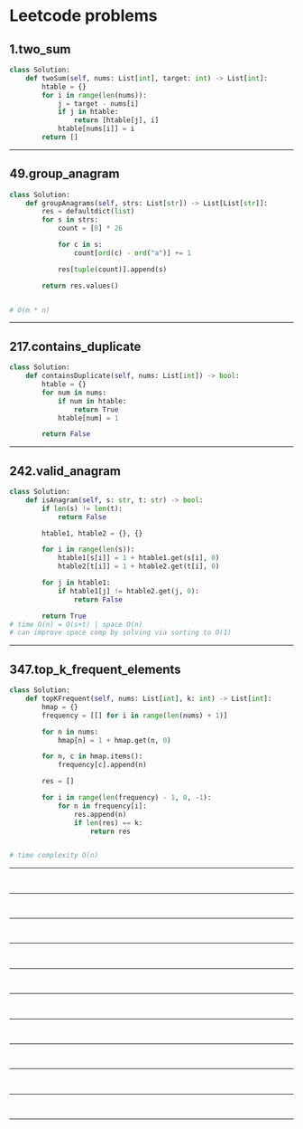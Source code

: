 # Leetcode problems

## 1.two_sum

``` python
class Solution:
    def twoSum(self, nums: List[int], target: int) -> List[int]:
        htable = {}
        for i in range(len(nums)):
            j = target - nums[i]
            if j in htable:
                return [htable[j], i]
            htable[nums[i]] = i
        return []

```
---
## 49.group_anagram

``` python
class Solution:
    def groupAnagrams(self, strs: List[str]) -> List[List[str]]:
        res = defaultdict(list)
        for s in strs:
            count = [0] * 26

            for c in s:
                count[ord(c) - ord("a")] += 1

            res[tuple(count)].append(s)

        return res.values()


# O(m * n)

```
---
## 217.contains_duplicate

``` python
class Solution:
    def containsDuplicate(self, nums: List[int]) -> bool:
        htable = {}
        for num in nums:
            if num in htable:
                return True
            htable[num] = 1

        return False

```
---
## 242.valid_anagram

``` python
class Solution:
    def isAnagram(self, s: str, t: str) -> bool:
        if len(s) != len(t):
            return False

        htable1, htable2 = {}, {}

        for i in range(len(s)):
            htable1[s[i]] = 1 + htable1.get(s[i], 0)
            htable2[t[i]] = 1 + htable2.get(t[i], 0)

        for j in htable1:
            if htable1[j] != htable2.get(j, 0):
                return False

        return True
# time O(n) = O(s+t) | space O(n)
# can improve space comp by solving via sorting to O(1)
```
---
## 347.top_k_frequent_elements

``` python
class Solution:
    def topKFrequent(self, nums: List[int], k: int) -> List[int]:
        hmap = {}
        frequency = [[] for i in range(len(nums) + 1)]

        for n in nums:
            hmap[n] = 1 + hmap.get(n, 0)

        for n, c in hmap.items():
            frequency[c].append(n)

        res = []

        for i in range(len(frequency) - 1, 0, -1):
            for n in frequency[i]:
                res.append(n)
                if len(res) == k:
                    return res


# time complexity O(n)

```
---
## 

``` python

```
---
## 

``` python

```
---
## 

``` python

```
---
## 

``` python

```
---
## 

``` python

```
---
## 

``` python

```
---
## 

``` python

```
---
## 

``` python

```
---
## 

``` python

```
---
## 

``` python

```
---
